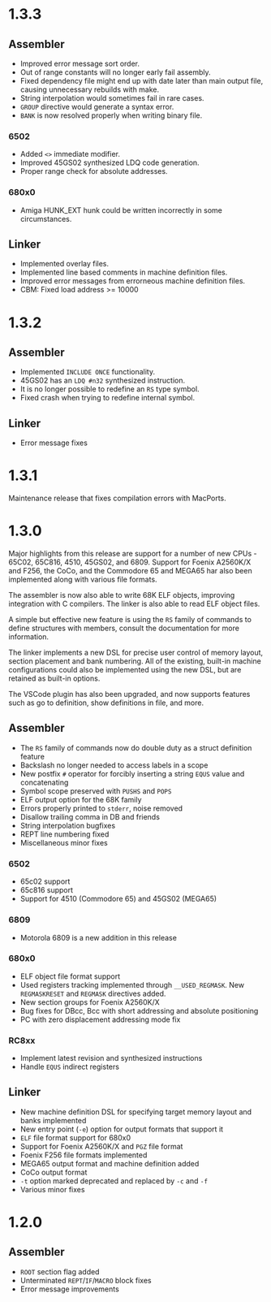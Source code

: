# 1.3.3

## Assembler

* Improved error message sort order.
* Out of range constants will no longer early fail assembly.
* Fixed dependency file might end up with date later than main output file, causing unnecessary rebuilds with make.
* String interpolation would sometimes fail in rare cases.
* `GROUP` directive would generate a syntax error.
* `BANK` is now resolved properly when writing binary file.

### 6502

* Added `<>` immediate modifier.
* Improved 45GS02 synthesized LDQ code generation.
* Proper range check for absolute addresses.

### 680x0

* Amiga HUNK_EXT hunk could be written incorrectly in some circumstances.


## Linker

* Implemented overlay files.
* Implemented line based comments in machine definition files.
* Improved error messages from errorneous machine definition files.
* CBM: Fixed load address >= 10000

# 1.3.2

## Assembler

* Implemented `INCLUDE ONCE` functionality.
* 45GS02 has an `LDQ #n32` synthesized instruction.
* It is no longer possible to redefine an `RS` type symbol.
* Fixed crash when trying to redefine internal symbol.


## Linker

* Error message fixes


# 1.3.1

Maintenance release that fixes compilation errors with MacPorts.


# 1.3.0

Major highlights from this release are support for a number of new CPUs - 65C02, 65C816, 4510, 45GS02, and 6809. Support for Foenix A2560K/X and F256, the CoCo, and the Commodore 65 and MEGA65 har also been implemented along with various file formats.

The assembler is now also able to write 68K ELF objects, improving integration with C compilers. The linker is also able to read ELF object files.

A simple but effective new feature is using the `RS` family of commands to define structures with members, consult the documentation for more information.

The linker implements a new DSL for precise user control of memory layout, section placement and bank numbering. All of the existing, built-in machine configurations could also be implemented using the new DSL, but are retained as built-in options.

The VSCode plugin has also been upgraded, and now supports features such as go to definition, show definitions in file, and more.


## Assembler
* The `RS` family of commands now do double duty as a struct definition feature
* Backslash no longer needed to access labels in a scope
* New postfix `#` operator for forcibly inserting a string `EQUS` value and concatenating
* Symbol scope preserved with `PUSHS` and `POPS`
* ELF output option for the 68K family
* Errors properly printed to `stderr`, noise removed
* Disallow trailing comma in DB and friends
* String interpolation bugfixes
* REPT line numbering fixed
* Miscellaneous minor fixes

### 6502
* 65c02 support
* 65c816 support
* Support for 4510 (Commodore 65) and 45GS02 (MEGA65)

### 6809
* Motorola 6809 is a new addition in this release

### 680x0
* ELF object file format support
* Used registers tracking implemented through `__USED_REGMASK`. New `REGMASKRESET` and `REGMASK` directives added.
* New section groups for Foenix A2560K/X
* Bug fixes for DBcc, Bcc with short addressing and absolute positioning
* PC with zero displacement addressing mode fix

### RC8xx
* Implement latest revision and synthesized instructions
* Handle `EQUS` indirect registers

## Linker
* New machine definition DSL for specifying target memory layout and banks implemented
* New entry point (`-e`) option for output formats that support it
* `ELF` file format support for 680x0
* Support for Foenix A2560K/X and `PGZ` file format
* Foenix F256 file formats implemented
* MEGA65 output format and machine definition added
* CoCo output format
* `-t` option marked deprecated and replaced by `-c` and `-f`
* Various minor fixes


# 1.2.0
## Assembler
* `ROOT` section flag added
* Unterminated `REPT`/`IF`/`MACRO` block fixes
* Error message improvements
